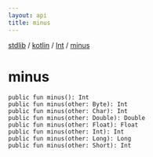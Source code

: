 ```yaml
---
layout: api
title: minus
---
```

[stdlib](../../index.html) / [kotlin](../index.html) / [Int](index.html) / [minus](minus.html)

# minus

```
public fun minus(): Int
public fun minus(other: Byte): Int
public fun minus(other: Char): Int
public fun minus(other: Double): Double
public fun minus(other: Float): Float
public fun minus(other: Int): Int
public fun minus(other: Long): Long
public fun minus(other: Short): Int
```
